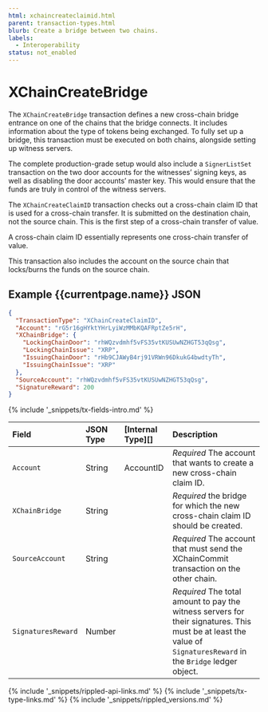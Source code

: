 ```yaml
---
html: xchaincreateclaimid.html 
parent: transaction-types.html
blurb: Create a bridge between two chains.
labels:
  - Interoperability
status: not_enabled
---
```

# XChainCreateBridge
<!-- [[Source]](https://github.com/ripple/rippled/blob/xls20/src/ripple/app/tx/impl/NFTokenMint.cpp) -->

The `XChainCreateBridge` transaction defines a new cross-chain bridge entrance on one of the chains that the bridge connects. It includes information about the type of tokens being exchanged. To fully set up a bridge, this transaction must be executed on both chains, alongside setting up witness servers.

The complete production-grade setup would also include a `SignerListSet` transaction on the two door accounts for the witnesses’ signing keys, as well as disabling the door accounts’ master key. This would ensure that the funds are truly in control of the witness servers.

The `XChainCreateClaimID` transaction checks out a cross-chain claim ID that is used for a cross-chain transfer. It is submitted on the destination chain, not the source chain. This is the first step of a cross-chain transfer of value. 

A cross-chain claim ID essentially represents one cross-chain transfer of value. 

This transaction also includes the account on the source chain that locks/burns the funds on the source chain.


## Example {{currentpage.name}} JSON


```json
{
  "TransactionType": "XChainCreateClaimID",
  "Account": "rG5r16gHYktYHrLyiWzMMbKQAFRptZe5rH",
  "XChainBridge": {
    "LockingChainDoor": "rhWQzvdmhf5vFS35vtKUSUwNZHGT53qQsg",
    "LockingChainIssue": "XRP",
    "IssuingChainDoor": "rHb9CJAWyB4rj91VRWn96DkukG4bwdtyTh",
    "IssuingChainIssue": "XRP"
  },
  "SourceAccount": "rhWQzvdmhf5vFS35vtKUSUwNZHGT53qQsg",
  "SignatureReward": 200
}
```


{% include '_snippets/tx-fields-intro.md' %}

| Field         | JSON Type           | [Internal Type][] | Description        |
|:--------------|:--------------------|:------------------|:-------------------|
| `Account`     | String | AccountID |  _Required_ The account that wants to create a new cross-chain claim ID.|
| `XChainBridge`| String |  | _Required_ the bridge for which the new cross-chain claim ID should be created. |
| `SourceAccount` | String  |   | _Required_ The account that must send the XChainCommit transaction on the other chain. |
| `SignaturesReward`  | Number  |   | _Required_ The total amount to pay the witness servers for their signatures. This must be at least the value of `SignaturesReward` in the `Bridge` ledger object.  |


<!-- ## Error Cases

In addition to errors that can occur for all transactions, {{currentpage.name}} transactions can result in the following [transaction result codes](transaction-results.html):

| Error Code                    | Description                                  |
|:------------------------------|:---------------------------------------------|
| `temDISABLED`                 | The [NonFungibleTokensV1 amendment][] is not enabled. |
-->


<!--{# common link defs #}-->
{% include '_snippets/rippled-api-links.md' %}
{% include '_snippets/tx-type-links.md' %}
{% include '_snippets/rippled_versions.md' %}
